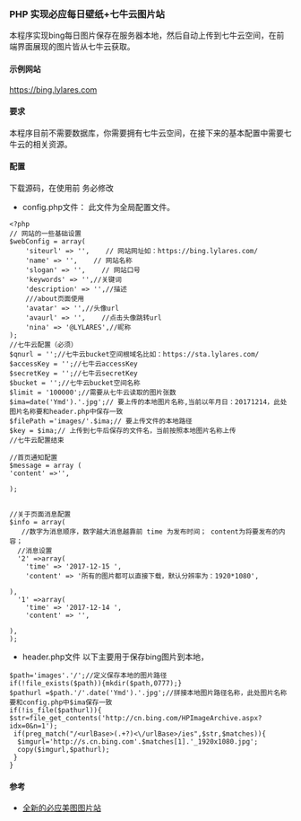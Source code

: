 ### PHP 实现必应每日壁纸+七牛云图片站
本程序实现bing每日图片保存在服务器本地，然后自动上传到七牛云空间，在前端界面展现的图片皆从七牛云获取。

#### 示例网站
https://bing.lylares.com

#### 要求
本程序目前不需要数据库，你需要拥有七牛云空间，在接下来的基本配置中需要七牛云的相关资源。

#### 配置
下载源码，在使用前 务必修改
- config.php文件：
此文件为全局配置文件。

```
<?php
// 网站的一些基础设置
$webConfig = array(
    'siteurl' => '',    // 网站网址如：https://bing.lylares.com/
    'name' => '',    // 网站名称
    'slogan' => '',    // 网站口号 
    'keywords' => '',//关键词
    'description' => '',//描述
	///about页面使用
    'avatar' => '',//头像url
    'avaurl' => '',    //点击头像跳转url
	'nina' => '@LYLARES',//昵称
);
//七牛云配置（必须）
$qnurl = '';//七牛云bucket空间根域名比如：https://sta.lylares.com/
$accessKey = '';//七牛云accessKey
$secretKey = '';//七牛云secretKey
$bucket = '';//七牛云bucket空间名称
$limit = '100000';//需要从七牛云读取的图片张数
$ima=date('Ymd').'.jpg';// 要上传的本地图片名称,当前以年月日：20171214，此处图片名称要和header.php中保存一致
$filePath ='images/'.$ima;// 要上传文件的本地路径
$key = $ima;// 上传到七牛后保存的文件名，当前按照本地图片名称上传
//七牛云配置结束

//首页通知配置
$message = array (
'content' =>'',

);


//关于页面消息配置
$info = array(
   //数字为消息顺序，数字越大消息越靠前 time 为发布时间； content为将要发布的内容；
  //消息设置
  '2' =>array(
    'time' => '2017-12-15 ',
	'content' => '所有的图片都可以直接下载，默认分辨率为：1920*1080',

),
  '1' =>array(
    'time' => '2017-12-14 ',
	'content' => '',

),
);

```
- header.php文件
以下主要用于保存bing图片到本地，
```
$path='images'.'/';//定义保存本地的图片路径
if(!file_exists($path)){mkdir($path,0777);}
$pathurl =$path.'/'.date('Ymd').'.jpg';//拼接本地图片路径名称，此处图片名称要和config.php中$ima保存一致
if(!is_file($pathurl)){
$str=file_get_contents('http://cn.bing.com/HPImageArchive.aspx?idx=0&n=1');
 if(preg_match("/<urlBase>(.+?)<\/urlBase>/ies",$str,$matches)){
  $imgurl='http://s.cn.bing.com'.$matches[1].'_1920x1080.jpg';
  copy($imgurl,$pathurl);
 }
}
```

#### 参考

- [全新的必应美图图片站](https://www.lylares.com/the-new-site-of-bing-everyday-gallery.html)
